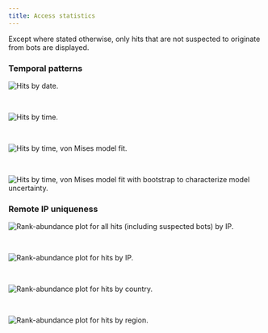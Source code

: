 ```yaml
---
title: Access statistics
---
```


<div class="post col-xs-12">

Except where stated otherwise, only hits that are not suspected to originate from bots are displayed.

### Temporal patterns

![Hits by date.](/images/hits_by_date.png "Access counts aggregated by day, plotted as points with smoothed fit.")

<br>

![Hits by time.](/images/hits_by_time.png "Access counts aggregated by hour (UTC), plotted as bar chart.")

<br>

![Hits by time, von Mises model fit.](/images/hits_by_time_von_mises_point.png "Access counts aggregated by hour (UTC), with elaborate circular plot showing von Mises model fit.")

<br>

![Hits by time, von Mises model fit with bootstrap to characterize model uncertainty.](/images/hits_by_time_von_mises_bs.png "Access counts aggregated by hour (UTC), with elaborate circular plot showing uncertainty in von Mises model fit using bootstrap distribution of parameter and model predictions.")

### Remote IP uniqueness

![Rank-abundance plot for all hits (including suspected bots) by IP.](/images/ip_hits_all_rank_abundance.png "Rank on x-axis, fraction of hits on y-axis")

<br>

![Rank-abundance plot for hits by IP.](/images/ip_hits_rank_abundance.png "Rank on x-axis, fraction of hits on y-axis")

<br>

![Rank-abundance plot for hits by country.](/images/country_hits_rank_abundance.png "Rank on x-axis, fraction of hits on y-axis")

<br>

![Rank-abundance plot for hits by region.](/images/region_hits_rank_abundance.png "Rank on x-axis, fraction of hits on y-axis")

</div>
